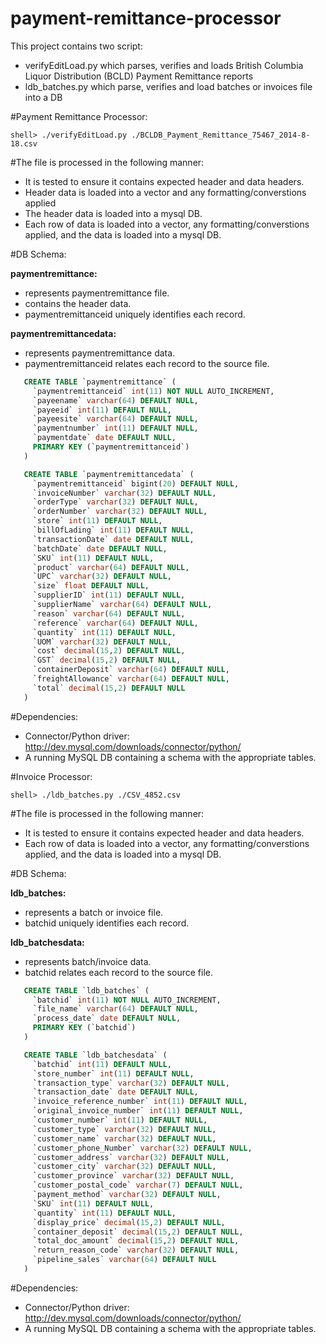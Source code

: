 payment-remittance-processor
============================

This project contains two script:
* verifyEditLoad.py  which parses, verifies and loads British Columbia Liquor Distribution (BCLD) Payment Remittance reports
* ldb_batches.py  which parse, verifies and load batches or invoices file into a DB

#Payment Remittance Processor:

```
shell> ./verifyEditLoad.py ./BCLDB_Payment_Remittance_75467_2014-8-18.csv
```


#The file is processed in the following manner:

* It is tested to ensure it contains expected header and data headers.
* Header data is loaded into a vector and any formatting/converstions applied
* The header data is loaded into a mysql DB.
* Each row of data is loaded into a vector, any formatting/converstions applied, and
   the data is loaded into a mysql DB.

#DB Schema:

**paymentremittance:**
* represents paymentremittance file.
* contains the header data.
* paymentremittanceid uniquely identifies each record.

**paymentremittancedata:**
* represents paymentremittance data.
* paymentremittanceid relates each record to the source file.

```sql
   CREATE TABLE `paymentremittance` (
     `paymentremittanceid` int(11) NOT NULL AUTO_INCREMENT,
     `payeename` varchar(64) DEFAULT NULL,
     `payeeid` int(11) DEFAULT NULL,
     `payeesite` varchar(64) DEFAULT NULL,
     `paymentnumber` int(11) DEFAULT NULL,
     `paymentdate` date DEFAULT NULL,
     PRIMARY KEY (`paymentremittanceid`)
   )

   CREATE TABLE `paymentremittancedata` (
     `paymentremittanceid` bigint(20) DEFAULT NULL,
     `invoiceNumber` varchar(32) DEFAULT NULL,
     `orderType` varchar(32) DEFAULT NULL,
     `orderNumber` varchar(32) DEFAULT NULL,
     `store` int(11) DEFAULT NULL,
     `billOfLading` int(11) DEFAULT NULL,
     `transactionDate` date DEFAULT NULL,
     `batchDate` date DEFAULT NULL,
     `SKU` int(11) DEFAULT NULL,
     `product` varchar(64) DEFAULT NULL,
     `UPC` varchar(32) DEFAULT NULL,
     `size` float DEFAULT NULL,
     `supplierID` int(11) DEFAULT NULL,
     `supplierName` varchar(64) DEFAULT NULL,
     `reason` varchar(64) DEFAULT NULL,
     `reference` varchar(64) DEFAULT NULL,
     `quantity` int(11) DEFAULT NULL,
     `UOM` varchar(32) DEFAULT NULL,
     `cost` decimal(15,2) DEFAULT NULL,
     `GST` decimal(15,2) DEFAULT NULL,
     `containerDeposit` varchar(64) DEFAULT NULL,
     `freightAllowance` varchar(64) DEFAULT NULL,
     `total` decimal(15,2) DEFAULT NULL
   )
   ```

#Dependencies:

- Connector/Python driver: http://dev.mysql.com/downloads/connector/python/
- A running MySQL DB containing a schema with the appropriate tables.

#Invoice Processor:
```
shell> ./ldb_batches.py ./CSV_4852.csv
```

#The file is processed in the following manner:

* It is tested to ensure it contains expected header and data headers.
* Each row of data is loaded into a vector, any formatting/converstions applied, and
   the data is loaded into a mysql DB.

#DB Schema:

**ldb_batches:**
* represents a batch or invoice file.
* batchid uniquely identifies each record.

**ldb_batchesdata:**
* represents batch/invoice data. 
* batchid relates each record to the source file.

```sql
   CREATE TABLE `ldb_batches` (
     `batchid` int(11) NOT NULL AUTO_INCREMENT,
     `file_name` varchar(64) DEFAULT NULL,
     `process_date` date DEFAULT NULL,
     PRIMARY KEY (`batchid`)
   )

   CREATE TABLE `ldb_batchesdata` (
     `batchid` int(11) DEFAULT NULL,
     `store_number` int(11) DEFAULT NULL,
     `transaction_type` varchar(32) DEFAULT NULL,
     `transaction_date` date DEFAULT NULL,
     `invoice_reference_number` int(11) DEFAULT NULL,
     `original_invoice_number` int(11) DEFAULT NULL,
     `customer_number` int(11) DEFAULT NULL,
     `customer_type` varchar(32) DEFAULT NULL,
     `customer_name` varchar(32) DEFAULT NULL,
     `customer_phone_Number` varchar(32) DEFAULT NULL,
     `customer_address` varchar(32) DEFAULT NULL,
     `customer_city` varchar(32) DEFAULT NULL,
     `customer_province` varchar(32) DEFAULT NULL,
     `customer_postal_code` varchar(7) DEFAULT NULL,
     `payment_method` varchar(32) DEFAULT NULL,
     `SKU` int(11) DEFAULT NULL,
     `quantity` int(11) DEFAULT NULL,
     `display_price` decimal(15,2) DEFAULT NULL,
     `container_deposit` decimal(15,2) DEFAULT NULL,
     `total_doc_amount` decimal(15,2) DEFAULT NULL,
     `return_reason_code` varchar(32) DEFAULT NULL,
     `pipeline_sales` varchar(64) DEFAULT NULL
   )
   ```


#Dependencies:

- Connector/Python driver: http://dev.mysql.com/downloads/connector/python/
- A running MySQL DB containing a schema with the appropriate tables.

